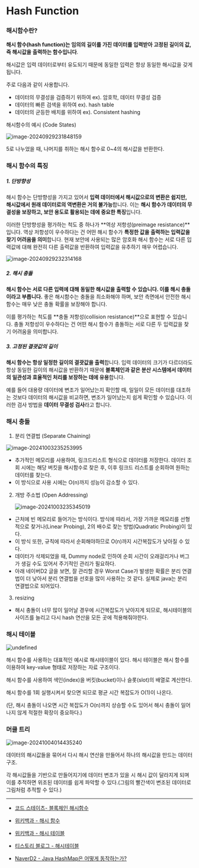 # Hash Function

### 해시함수란?

**해시 함수(hash function)는 임의의 길이를 가진 데이터를 입력받아 고정된 길이의 값, 즉 해시값을 출력하는 함수입니다**. 

해시값은 입력 데이터로부터 유도되기 때문에 동일한 입력은 항상 동일한 해시값을 갖게 됩니다.



주로 다음과 같이 사용합니다.

- 데이터의 무결성을 검증하기 위하여 ex). 암호학, 데이터 무결성 검증
- 데이터의 빠른 검색을 위하여 ex). hash table
- 데이터의 균등한 배치를 위하여 ex). Consistent hashing



해시함수의 예시 (Code States)

![image-20240929231848159](./assets/image-20240929231848159.png)

5로 나누었을 때, 나머지를 취하는 해시 함수로 0~4의 해시값을 반환한다.



### 해시 함수의 특징

##### 1. 단방향성

해시 함수는 단방향성을 가지고 있어서 **입력 데이터에서 해시값으로의 변환은 쉽지만, 해시값에서 원래 데이터로의 역변환은 거의 불가능**합니다. 이는 **해시 함수가 데이터의 무결성을 보장하고, 보안 용도로 활용되는 데에 중요한 특징**입니다.



이러한 단방향성을 평가하는 척도 중 하나가 **역상 저항성(preimage resistance)**입니다. 역상 저항성이 우수하다는 건 어떤 해시 함수가 **특정한 값을 출력하는 입력값을 찾기 어려움을 의미**합니다. 현재 보안에 사용되는 많은 암호화 해시 함수는 서로 다른 입력값에 대해 완전히 다른 출력값을 반환하여 입력값을 유추하기 매우 어렵습니다.



![image-20240929232314168](./assets/image-20240929232314168.png)



##### 2. 해시 충돌

**해시 함수는 서로 다른 입력에 대해 동일한 해시값을 출력할 수 있습니다. 이를 해시 충돌이라고 부릅니다.** 좋은 해시함수는 충돌을 최소화해야 하며, 보안 측면에서 안전한 해시 함수는 매우 낮은 충돌 확률을 보장해야 합니다.

이를 평가하는 척도를 **충돌 저항성(collision resistance)**으로 표현할 수 있습니다. 충돌 저항성이 우수하다는 건 어떤 해시 함수가 충돌하는 서로 다른 두 입력값을 찾기 어려움을 의미합니다.



##### 3. 고정된 결괏값의 길이

**해시 함수는 항상 일정한 길이의 결괏값을 출력**합니다. 입력 데이터의 크기가 다르더라도 항상 동일한 길이의 해시값을 반환하기 때문에 **블록체인과 같은 분산 시스템에서 데이터의 일관성과 효율적인 처리를 보장하는 데에 유용**합니다.

예를 들어 대용량 데이터에 변조가 일어났는지 확인할 때, 일일이 모든 데이터를 대조하는 것보다 데이터의 해시값을 비교하면, 변조가 일어났는지 쉽게 확인할 수 있습니다. 이러한 검사 방법을 **데이터 무결성 검사**라고 합니다.



### 해시 충돌

1. 분리 연결법 (Separate Chaining)

![image-20241003235253995](./assets/image-20241003235253995.png)

- 추가적인 메모리를 사용하여, 링크드리스트 형식으로 데이터를 저장한다. 데이터 조회 시에는 해당 버킷을 해시함수로 찾은 후, 이후 링크드 리스트를 순회하여 원하는 데이터를 찾는다.
- 이 방식으로 사용 시에는 O(n)까지 성능이 감소할 수 있다.



2. 개방 주소법 (Open Addressing)

   ![image-20241003235345019](./assets/image-20241003235345019.png)

- 근처에 빈 메모리로 들어가는 방식이다. 방식에 따라서, 가장 가까운 메모리를 선형적으로 찾거나(Linear Probing), 2의 배수로 찾는 방법(Quadratic Probing)이 있다.
- 이 방식 또한, 규칙에 따라서 순회해야하므로 O(n)까지 시간복잡도가 낮아질 수 있다.
- 데이터가 삭제되었을 때, Dummy node로 인하여 순회 시간이 오래걸리거나 버그가 생길 수도 있어서 주기적인 관리가 필요하다. 
- 아래 네이버D2 글을 보면, 잘 관리할 경우 Worst Case가 발생한 확률은 분리 연결법이 더 낮아서 분리 연결법을 선호을 많이 사용하는 것 같다. 실제로 java는 분리 연결법으로 되어있다.



3. resizing

- 해시 충돌이 너무 많이 일어날 경우에 시간복잡도가 낮아지게 되므로, 해시테이블의 사이즈를 늘리고 다시 hash 연산을 모든 곳에 적용해줘야한다.





### 해시 테이블

![undefined](https://upload.wikimedia.org/wikipedia/commons/thumb/7/7d/Hash_table_3_1_1_0_1_0_0_SP.svg/2880px-Hash_table_3_1_1_0_1_0_0_SP.svg.png)

해시 함수를 사용하는 대표적인 예시로 해시테이블이 있다. 해시 테이블은 해시 함수를 이용하여  key-value 형태로 저장하는 자료 구조이다.

해시 함수를 사용하여  색인(index)을 버킷(bucket)이나 슬롯(slot)의 배열로 계산한다.

해시 함수를 1회 실행시켜서 찾으면 되므로 평균 시간 복잡도가 O(1)이 나온다.

(단, 해시 충돌이 나오면 시간 복잡도가 O(n)까지 상승할 수도 있어서 해시 충돌이 일어나지 않게 적절한 확장이 중요하다.)



### 머클 트리

![image-20241004014435240](./assets/image-20241004014435240.png)

데이터의 해시값들을 묶어서 다시 해시 연산을 만들어서 하나의 해시값을 만드는 데이터 구조.

각 해시값들을 기반으로 만들어지기에 데이터 변조가 있을 시 해시 값이 달라지게 되며 이를 추적하면 위조된 데이터를 쉽게 파악할 수 있다.(그림의 빨간색이 변조된 데이터로 그림처럼 추적할 수 있다.)



---

- [코드 스테이츠- 블록체인 해시함수](https://www.codestates.com/blog/content/%EB%B8%94%EB%A1%9D%EC%B2%B4%EC%9D%B8-%ED%95%B4%EC%8B%9C%ED%95%A8%EC%88%98)
- [위키백과 - 해시 함수](https://ko.wikipedia.org/wiki/%ED%95%B4%EC%8B%9C_%ED%95%A8%EC%88%98)

- [위키백과 - 해시 테이블](https://ko.wikipedia.org/wiki/%ED%95%B4%EC%8B%9C_%ED%85%8C%EC%9D%B4%EB%B8%94)

- [티스토리 블로그 - 해시테이블](https://mangkyu.tistory.com/102)

- [NaverD2 - Java HashMap은 어떻게 동작하는가?](https://d2.naver.com/helloworld/831311)